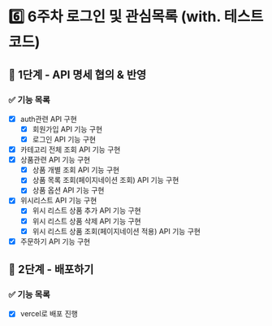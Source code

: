 # 6️⃣ 6주차 로그인 및 관심목록 (with. 테스트코드)
## 📄 1단계 - API 명세 협의 & 반영 
### ✅ 기능 목록
- [x] auth관련  API 구현
  - [x] 회원가입 API 기능 구현
  - [x] 로그인 API 기능 구현
- [x] 카테고리 전체 조회 API 기능 구현
- [x] 상품관련 API 기능 구현
  - [x] 상품 개별 조회 API 기능 구현
  - [x] 상품 목록 조회(페이지네이션 조회) API 기능 구현
  - [x] 상품 옵션 API 기능 구현
- [x] 위시리스트 API 기능 구현
  - [x] 위시 리스트 상품 추가 API 기능 구현
  - [x] 위시 리스트 상품 삭제 API 기능 구현
  - [x] 위시 리스트 상품 조회(페이지네이션 적용) API 기능 구현
- [x] 주문하기 API 기능 구현

## 🚀 2단계 - 배포하기
### ✅ 기능 목록
- [x] vercel로 배포 진행